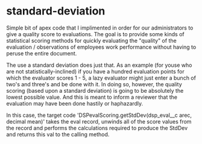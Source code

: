 # standard-deviation

Simple bit of apex code that I implimented in order for our administrators to give a quality score to evaluations.  The goal is to provide some kinds of statistical scoring methods for quickly evaluating the "quality" of the evaluation / observations of employees work performance without having to peruse the entire document.  

The use a standard deviation does just that.  As an example (for youse who are not statistically-inclined) if you have a hundred evaluation points for which the evaluator scores 1 - 5, a lazy evaluator might just enter a bunch of two's and three's and be done with it.  In doing so, however, the quality scoring (based upon a standard deviation) is going to be absolutely the lowest possible value.  And this is meant to inform a reviewer that the evaluation may have been done hastily or haphazardly.

In this case, the target code 'DSPevalScoring.getStdDev(dsp_eval__c arec, decimal mean)'  takes the eval record, unwinds all of the score values from the record and performs the calculations required to produce the StdDev and returns this val to the calling method. 
